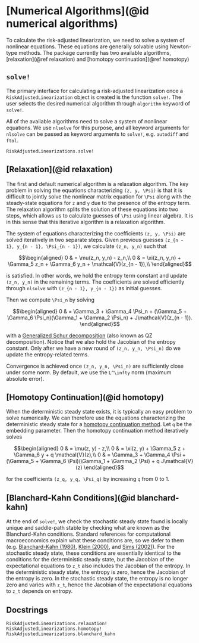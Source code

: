 # [Numerical Algorithms](@id numerical algorithms)

To calculate the risk-adjusted linearization, we need to solve a system of nonlinear equations.
These equations are generally solvable using Newton-type methods. The package currently has two
available algorithms, [relaxation](@ref relaxation) and [homotopy continuation](@ref homotopy)

## `solve!`
The primary interface for calculating a risk-adjusted linearization once
a `RiskAdjustedLinearization` object is created is the function `solve!`.
The user selects the desired numerical algorithm through `algorithm`
keyword of `solve!`.

All of the available algorithms need to solve a system of nonlinear
equations. We use `nlsolve` for this purpose, and all keyword arguments
for `nlsolve` can be passed as keyword arguments to `solve!`, e.g.
`autodiff` and `ftol`.

```@docs
RiskAdjustedLinearizations.solve!
```

## [Relaxation](@id relaxation)
The first and default numerical algorithm is a relaxation algorithm. The key problem in
solving the equations characterizing ``(z, y, \Psi)`` is that it is difficult to jointly solve the nonlinear matrix
equation for ``\Psi`` along with the steady-state equations for ``z`` and ``y`` due to the presence of the
entropy term. The relaxation algorithm splits the solution of these equations into two steps, which
allows us to calculate guesses of ``\Psi`` using linear algebra. It is in this sense that
this iterative algorithm is a relaxation algorithm.

The system of equations
characterizing the coefficients ``(z, y, \Psi)`` are solved iteratively in two separate steps.
Given previous guesses ``(z_{n - 1}, y_{n - 1}, \Psi_{n - 1})``, we calculate ``(z_n, y_n)``
such that

```math
\begin{aligned}
0 & = \mu(z_n, y_n) - z_n,\\
0 & = \xi(z_n, y_n) + \Gamma_5 z_n + \Gamma_6 y_n + \mathcal{V}(z_{n - 1}),\\
\end{aligned}
```

is satisfied. In other words, we hold the entropy term constant and update ``(z_n, y_n)`` in the remaining terms.
The coefficients are solved efficiently through `nlsolve` with ``(z_{n - 1}, y_{n - 1})`` as initial guesses.

Then we compute ``\Psi_n`` by solving

```math
\begin{aligned}
0 & = \Gamma_3 + \Gamma_4 \Psi_n + (\Gamma_5 + \Gamma_6 \Psi_n)(\Gamma_1 + \Gamma_2 \Psi_n) + J\mathcal{V}(z_{n - 1}).
\end{aligned}
```

with a [Generalized Schur decomposition](https://en.wikipedia.org/wiki/Schur_decomposition#Generalized_Schur_decomposition)
(also known as QZ decomposition). Notice that we also hold the Jacobian of the entropy constant. Only after we have
a new round of ``(z_n, y_n, \Psi_n)`` do we update the entropy-related terms.

Convergence is achieved once ``(z_n, y_n, \Psi_n)`` are sufficiently close under some norm. By default,
we use the ``L^\infty`` norm (maximum absolute error).

## [Homotopy Continuation](@id homotopy)
When the deterministic steady state exists, it is typically an easy problem to solve numerically. We can therefore
use the equations characterizing the deterministic steady state for a
[homotopy continuation method](https://en.wikipedia.org/wiki/Numerical_algebraic_geometry).
Let ``q`` be the embedding parameter. Then the homotopy continuation method iteratively solves

```math
\begin{aligned}
0 & = \mu(z, y) - z,\\
0 & = \xi(z, y) + \Gamma_5 z + \Gamma_6 y + q \mathcal{V}(z),\\
0 & = \Gamma_3 + \Gamma_4 \Psi + (\Gamma_5 + \Gamma_6 \Psi)(\Gamma_1 + \Gamma_2 \Psi) + q J\mathcal{V}(z)
\end{aligned}
```

for the coefficients ``(z_q, y_q, \Psi_q)`` by increasing ``q`` from 0 to 1.


## [Blanchard-Kahn Conditions](@id blanchard-kahn)

At the end of `solve!`, we check the stochastic steady state found is
locally unique and saddle-path stable by checking what are known as the Blanchard-Kahn conditions.
Standard references for computational macroeconomics explain what these conditions are, so
we defer to them (e.g. [Blanchard-Kahn (1980)](http://dept.ku.edu/~empirics/Emp-Coffee/blanchard-kahn_eca80.pdf),
[Klein (2000)](http://citeseerx.ist.psu.edu/viewdoc/download?doi=10.1.1.335.8685&rep=rep1&type=pdf), and
[Sims (2002)](https://link.springer.com/article/10.1023/A:1020517101123)).
For the stochastic steady state, these conditions are essentially identical to the conditions for
the deterministic steady state, but the Jacobian of the expectational equations to ``z_t``
also includes the Jacobian of the entropy. In the deterministic steady state, the entropy is zero,
hence the Jacobian of the entropy is zero. In the stochastic steady state, the entropy is no longer zero
and varies with ``z_t``, hence the Jacobian of the expectational equations to ``z_t`` depends on entropy.


## Docstrings
```@docs
RiskAdjustedLinearizations.relaxation!
RiskAdjustedLinearizations.homotopy!
RiskAdjustedLinearizations.blanchard_kahn
```